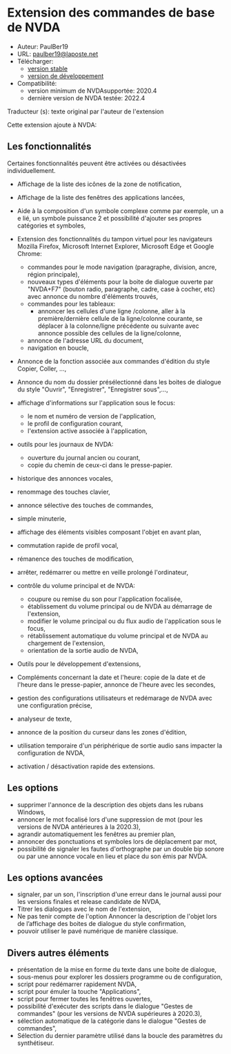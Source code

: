 # Extension des commandes de base de NVDA #

* Auteur: PaulBer19
* URL: paulber19@laposte.net
* Télécharger:
	* [version stable][1]
	* [version de développement][2]
* Compatibilité:
	* version minimum de NVDAsupportée: 2020.4
	* dernière version de NVDA testée: 2022.4


Traducteur (s): texte original par l'auteur de l'extension

Cette extension ajoute à NVDA:
## Les fonctionnalités ##

Certaines fonctionnalités peuvent être activées ou désactivées individuellement.

* Affichage de la liste des icônes de la zone de notification,
* Affichage de la liste des fenêtres des applications lancées,
* Aide à la composition d'un symbole complexe comme par exemple, un a e lié, un symbole puissance 2 et possibilité d'ajouter ses propres catégories et symboles,
* Extension des fonctionnalités du tampon virtuel pour les navigateurs Mozilla Firefox, Microsoft Internet Explorer, Microsoft Edge et Google Chrome:

	* commandes pour le mode navigation (paragraphe, division, ancre, région principale),
	* nouveaux types d'éléments pour la boite de dialogue ouverte par "NVDA+F7" (bouton radio, paragraphe, cadre, case à cocher, etc) avec annonce du nombre d'éléments trouvés,
	* commandes pour les tableaux:
		* annoncer les cellules d'une ligne /colonne, aller à la première/dernière cellule de la ligne/colonne courante, se déplacer à la colonne/ligne précédente ou suivante avec annonce possible des cellules de la ligne/colonne,
	* annonce de l'adresse URL du document,
	* navigation en boucle,


* Annonce de la fonction associée aux commandes d'édition du style Copier, Coller, …,
* Annonce du nom du dossier présélectionné dans les boites de dialogue du style "Ouvrir", "Enregistrer", "Enregistrer sous",…,
* affichage d'informations sur l'application sous le focus:
	* le nom et numéro de version de l'application,
	* le profil de configuration courant,
	* l'extension	 active associée à l'application,


* outils pour les journaux de NVDA:
	* ouverture du journal ancien ou courant,
	* copie du chemin de ceux-ci dans le presse-papier.


* historique des annonces vocales,
* renommage des touches clavier,
* annonce sélective des touches de commandes,
* simple minuterie,
* affichage des éléments visibles composant l'objet en avant plan,
* commutation rapide de profil vocal,
* rémanence des touches de modification,
* arrêter, redémarrer ou mettre en veille prolongé l'ordinateur,
* contrôle du volume principal et de NVDA:
	* coupure ou remise du son pour l'application focalisée,
	* établissement du volume principal ou de NVDA au démarrage de l'extension,
	* modifier le volume principal ou du flux audio de l'application sous le focus,
	* rétablissement automatique du volume principal et de NVDA au chargement de l'extension,
	* orientation de la sortie audio de NVDA,

* Outils pour le développement d'extensions,
* Compléments concernant la date et l'heure: copie de la date et de l'heure dans le presse-papier, annonce de l'heure avec les secondes,
* gestion des configurations utilisateurs et redémarage de NVDA avec une configuration précise,
* analyseur de texte,
* annonce de la position du curseur dans les zones d'édition,
* utilisation temporaire  d'un périphérique de sortie audio sans impacter la configuration de NVDA,
* activation / désactivation rapide des extensions.


## Les options ##

* supprimer l'annonce de la description des objets dans les rubans Windows,
* annoncer le mot focalisé lors d'une suppression de mot (pour les versions de NVDA antérieures à la 2020.3),
* agrandir automatiquement les fenêtres au premier plan,
* annoncer des ponctuations et symboles lors de déplacement par mot,
*  possibilité de signaler les fautes d'orthographe par un double bip sonore ou par une annonce vocale en lieu et place du son émis par NVDA.


## Les options avancées ##

* signaler, par un son, l'inscription d'une erreur dans le journal aussi pour les versions finales et release candidate de NVDA,
* Titrer les dialogues avec le nom de l'extension,
* Ne pas tenir compte de l'option Annoncer la description de l'objet lors de l’affichage des boites de dialogue du style confirmation,
* pouvoir utiliser le pavé numérique de manière classique.


## Divers autres éléments ##

* présentation de la mise en forme du texte dans une boite de dialogue,
* sous-menus pour explorer les dossiers programme ou de configuration,
* script pour redémarrer rapidement NVDA,
* script pour émuler la touche "Applications",
* script pour fermer toutes les fenêtres ouvertes,
* possibilité d'exécuter des scripts dans le dialogue "Gestes de commandes" (pour les versions de NVDA supérieures à 2020.3),
* sélection automatique de la catégorie dans le dialogue "Gestes de commandes",
* Sélection du dernier paramètre utilisé dans la boucle des paramètres du synthétiseur.



[1]: https://github.com/paulber007/AllMyNVDAAddons/raw/master/NVDAExtensionGlobalPlugin/NVDAExtensionGlobalPlugin-11.4.nvda-addon
[2]: https://github.com/paulber007/AllMyNVDAAddons/tree/master/NVDAExtensionGlobalPlugin/dev

